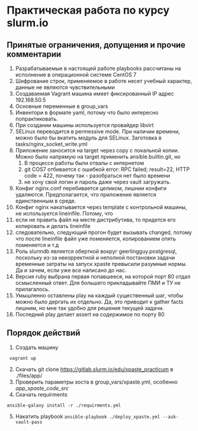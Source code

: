 # Практическая работа по курсу slurm.io

## Принятые ограничения, допущения и прочие комментарии

1. Разрабатываемые в настоящей работе playbooks рассчитаны на исполнение в операционной системе CentOS 7
2. Шифрование строк, применяемое в работе несет учебный характер, данные не являются чувствительными
3. Создаваемая Vagrant машина имеет фиксированный IP адрес 192.168.50.5
4. Основные переменные в group_vars
5. Инвентори в формате yaml, потому что было интересно попрактиковать.
6. При создании машины используется провайдер libvirt
7. SELinux переводится в permessive mode. При наличии времени, можно было бы вкатить модуль для SELinux. Заготовка в tasks/nginx_socket_write.yml
8. Приложение заносится на target через copy с локальной копии. Можно было напрямую на target применить ansible.builtin.git, но 
   1. В процессе работы были отвалы с интернетом
   2. git COS7 отбивается с ошибкой error: RPC failed; result=22, HTTP code = 422, почему так - разобраться нет было времени
   3. не хочу свой логин и пароль даже через vault загружать.
9.  Конфиг nginx.conf перебивается целиком, лишнии конфиги удаляются. Предполагается, что приложение является единственным в среде. 
10. Конфиг nginx накатывается через template c контрольной машины, не используется lineinfile. Потому, что
   1. если не править файл на месте дистрибутива, то придется его копировать и делать lineinfile 
   2. следовательно, следующий прогон будет вызывать changed, потому что после lineinfile файл уже поменяется, копированием опять поменяется и т.д
11. Роль slurmdb является оберткой вокруг geerlingguy.postgresql, поскольку из-за некорректной и неполной постановки задачи временные затраты на запуск xpaste превысили разумные нормы. Да и зачем, если уже все написано до нас.
12. Версия ruby выбрана первая попавшееся, на которой порт 80 отдал осмысленный ответ. Для большего прикладывайте ПМИ и ТУ не прилагалось.
13. Умышленно оставлены play на каждый существенный шаг, чтобы можно было дергать их отдельно. Да, это приводит к gather facts лишним, но мне так удобно для решения текущей задачи.
14. Последний play делает assert на содержимое по порту 80

## Порядок действий

1. Создать машину
   
``` vagrant up```

2. Скачать git clone https://gitlab.slurm.io/edu/xpaste_practicum в ./files/app/
3. Проверить параметры хоста в group_vars/xpaste.yml, особенно *app_xpaste_code_src*
4. Скачать requirments 

```
ansible-galaxy install -r ./requirments.yml
```
5. Накатить playbook 
   ```ansible-playbook ./deploy_xpaste.yml --ask-vault-pass```

